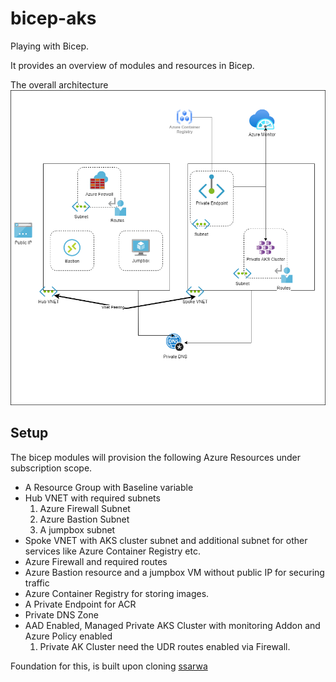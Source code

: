 # bicep-aks
Playing with Bicep. 


It provides an overview of modules and resources in Bicep.

The overall architecture
![Architecture](./Architecture.png)

## Setup
The bicep modules will provision the following Azure Resources under subscription scope.

* A Resource Group with Baseline variable
* Hub VNET with required subnets
    1. Azure Firewall Subnet
    2. Azure Bastion Subnet
    3. A jumpbox subnet
* Spoke VNET with AKS cluster subnet and additional subnet for other services like Azure Container Registry etc.
* Azure Firewall and required routes
* Azure Bastion resource and a jumpbox VM without public IP for securing traffic
* Azure Container Registry for storing images.
* A Private Endpoint for ACR
* Private DNS Zone
* AAD Enabled, Managed Private AKS Cluster with monitoring Addon and Azure Policy enabled
    1. Private AK Cluster need the UDR routes enabled via Firewall.



Foundation for this, is built upon cloning [ssarwa](https://github.com/ssarwa/Bicep)
